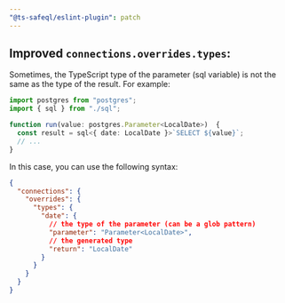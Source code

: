 ```yaml
---
"@ts-safeql/eslint-plugin": patch
---
```


## Improved `connections.overrides.types`:

Sometimes, the TypeScript type of the parameter (sql variable) is not the same as the type of the result. For example:

```ts
import postgres from "postgres";
import { sql } from "./sql";

function run(value: postgres.Parameter<LocalDate>)  {
  const result = sql<{ date: LocalDate }>`SELECT ${value}`;
  // ...
}
```

In this case, you can use the following syntax:

```json
{
  "connections": {
    "overrides": {
      "types": {
        "date": {
          // the type of the parameter (can be a glob pattern)
          "parameter": "Parameter<LocalDate>",
          // the generated type
          "return": "LocalDate"
        }
      }
    }
  }
}
```